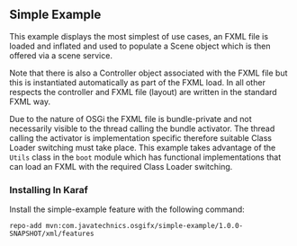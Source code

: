 ## Simple Example
This example displays the most simplest of use cases, an FXML file is loaded and inflated and used to populate a Scene
object which is then offered via a scene service.

Note that there is also a Controller object associated with the FXML
file but this is instantiated automatically as part of the FXML load. In
all other respects the controller and FXML file (layout) are written
in the standard FXML way.

Due to the nature of OSGi the FXML file is bundle-private and
not necessarily visible to the thread calling the bundle activator. 
The thread calling the activator is implementation specific therefore
suitable Class Loader switching must take place. This example takes
advantage of the `Utils` class in the `boot` module which has
functional implementations that can load an FXML with the required 
Class Loader switching.

### Installing In Karaf
Install the simple-example feature with the following command:

`repo-add mvn:com.javatechnics.osgifx/simple-example/1.0.0-SNAPSHOT/xml/features`